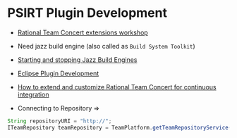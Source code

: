 # PSIRT Plugin Development

* [Rational Team Concert extensions workshop](https://jazz.net/library/article/1000)
* Need jazz build engine (also called as `Build System Toolkit`)
* [Starting and stopping Jazz Build Engines](https://www.ibm.com/support/knowledgecenter/SSYMRC_6.0.2/com.ibm.team.build.doc/topics/tstartstopengine.html)
* [Eclipse Plugin Development](http://www.eclipse.org/pde/)
* [How to extend and customize Rational Team Concert for continuous integration](https://www.ibm.com/developerworks/library/d-extend-customize-rational-team-concert-continuous-integration/index.html)


* Connecting to Repository =>

```java
String repositoryURI = "http://";
ITeamRepository teamRepository = TeamPlatform.getTeamRepositoryService().getTeamRepository(repositoryURI);

```